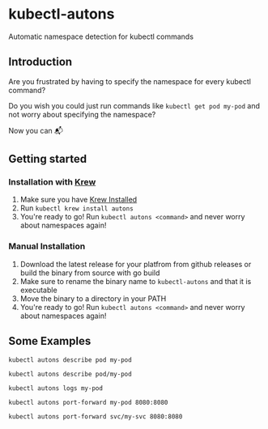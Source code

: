 # kubectl-autons

Automatic namespace detection for kubectl commands

## Introduction

Are you frustrated by having to specify the namespace for every kubectl command?

Do you wish you could just run commands like `kubectl get pod my-pod` and not worry about specifying the namespace?

Now you can 📬

## Getting started
### Installation with [Krew](https://krew.sigs.k8s.io/)
1. Make sure you have [Krew Installed](https://krew.sigs.k8s.io/docs/user-guide/setup/install/)
1. Run ```kubectl krew install autons```
2. You're ready to go! Run `kubectl autons <command>` and never worry about namespaces again!

### Manual Installation
1. Download the latest release for your platfrom from github releases or build the binary from source with go build
2. Make sure to rename the binary name to `kubectl-autons` and that it is executable
3. Move the binary to a directory in your PATH
4. You're ready to go! Run `kubectl autons <command>` and never worry about namespaces again!

## Some Examples

```base
kubectl autons describe pod my-pod
```

```base
kubectl autons describe pod/my-pod
```

```base
kubectl autons logs my-pod
```

```base
kubectl autons port-forward my-pod 8080:8080
```

```base
kubectl autons port-forward svc/my-svc 8080:8080
```

